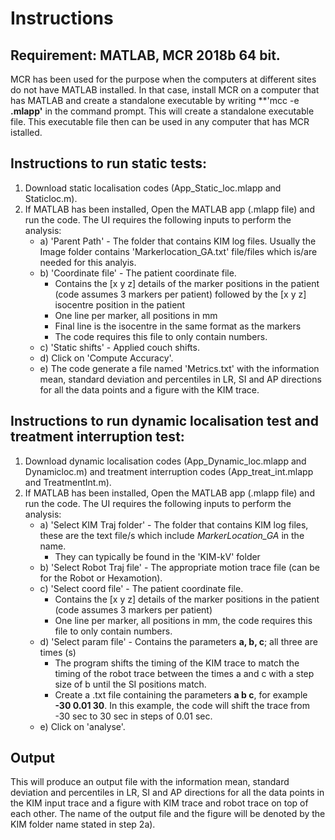 # Instructions

## Requirement: MATLAB, MCR 2018b 64 bit. 
MCR has been used for the purpose when the computers at different sites do not have MATLAB installed. In that case, install MCR on a computer that has MATLAB and create a standalone executable by writing **'mcc -e **.mlapp'** in the command prompt. This will create a standalone executable file. This executable file then can be used in any computer that has MCR istalled.  

## Instructions to run static tests: 
1. Download static localisation codes (App_Static_loc.mlapp and Staticloc.m).
2. If MATLAB has been installed, Open the MATLAB app (.mlapp file) and run the code. The UI requires the following inputs to perform the analysis:  
   * a) 'Parent Path' - The folder that contains KIM log files. Usually the Image folder contains 'Markerlocation_GA.txt' file/files which is/are needed for this analyis.
   * b) 'Coordinate file' - The patient coordinate file.  
      * Contains the [x y z] details of the marker positions in the patient (code assumes 3 markers per patient) followed by the [x y z] isocentre position in the patient
      * One line per marker, all positions in mm  
      * Final line is the isocentre in the same format as the markers  
      * The code requires this file to only contain numbers.  
   * c) 'Static shifts' - Applied couch shifts. 
   * d) Click on 'Compute Accuracy'. 
   * e) The code generate a file named 'Metrics.txt' with the information mean, standard deviation and percentiles in LR, SI and AP directions for all the data points and a figure with the KIM trace. 

## Instructions to run dynamic localisation test and treatment interruption test: 
1. Download dynamic localisation codes (App_Dynamic_loc.mlapp and Dynamicloc.m) and treatment interruption codes (App_treat_int.mlapp and TreatmentInt.m).
2. If MATLAB has been installed, Open the MATLAB app (.mlapp file) and run the code. The UI requires the following inputs to perform the analysis:  
   * a) 'Select KIM Traj folder' - The folder that contains KIM log files, these are the text file/s which include *MarkerLocation_GA* in the name. 
      * They can typically be found in the 'KIM-kV' folder
   * b) 'Select Robot Traj file' - The appropriate motion trace file (can be for the Robot or Hexamotion).  
   * c) 'Select coord file' - The patient coordinate file.  
      * Contains the [x y z] details of the marker positions in the patient (code assumes 3 markers per patient)
      * One line per marker, all positions in mm, the code requires this file to only contain numbers.  
   * d) 'Select param file' - Contains the parameters **a, b, c**; all three are times (s)  
      * The program shifts the timing of the KIM trace to match the timing of the robot trace between the times a and c with a step size of b until the SI positions match.  
      * Create a .txt file containing the parameters **a b c**, for example **-30 0.01 30**. In this example, the code will shift the trace from -30 sec to 30 sec in steps of 0.01 sec. 
   * e) Click on 'analyse'.
 
## Output
This will produce an output file with the information mean, standard deviation and percentiles in LR, SI and AP directions for all the data points in the KIM input trace and a figure with KIM trace and robot trace on top of each other. The name of the output file and the figure will be denoted by the KIM folder name stated in step 2a).  